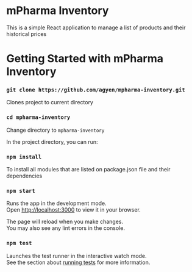 # mPharma Inventory

This is a simple React application to manage a list of products and their historical prices

# Getting Started with mPharma Inventory

### `git clone https://github.com/agyen/mpharma-inventory.git`

Clones project to current directory

### `cd mpharma-inventory`

Change directory to `mpharma-inventory`

In the project directory, you can run:

### `npm install`

To install all modules that are listed on package.json file and their dependencies

### `npm start`

Runs the app in the development mode.\
Open [http://localhost:3000](http://localhost:3000) to view it in your browser.

The page will reload when you make changes.\
You may also see any lint errors in the console.

### `npm test`

Launches the test runner in the interactive watch mode.\
See the section about [running tests](https://facebook.github.io/create-react-app/docs/running-tests) for more information.
